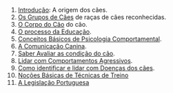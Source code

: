 1. [Introdução](./intro/README.md): A origem dos cães. 
2. [Os Grupos de Cães](./grupos/README.md) de raças de cães reconhecidas.
3. [O Corpo do Cão](./corpo/README.md) do cão.
4. [O processo da Educação](./educa/README.md).
5. [Conceitos Básicos de Psicologia Comportamental](./psicologia/README.md).
6. [A Comunicação Canina](./comunica/README.md).
7. [Saber Avaliar as condição do cão](./avalia/README.md).
8. [Lidar com Comportamentos Agressivos](./agressividade/README.md).
9. [Como identificar e lidar com Doenças dos cães](./doencas/README.md).
10. [Noções Básicas de Técnicas de Treino](./treino/README.md)
11. [A Legislação Portuguesa](./lei/README.md)